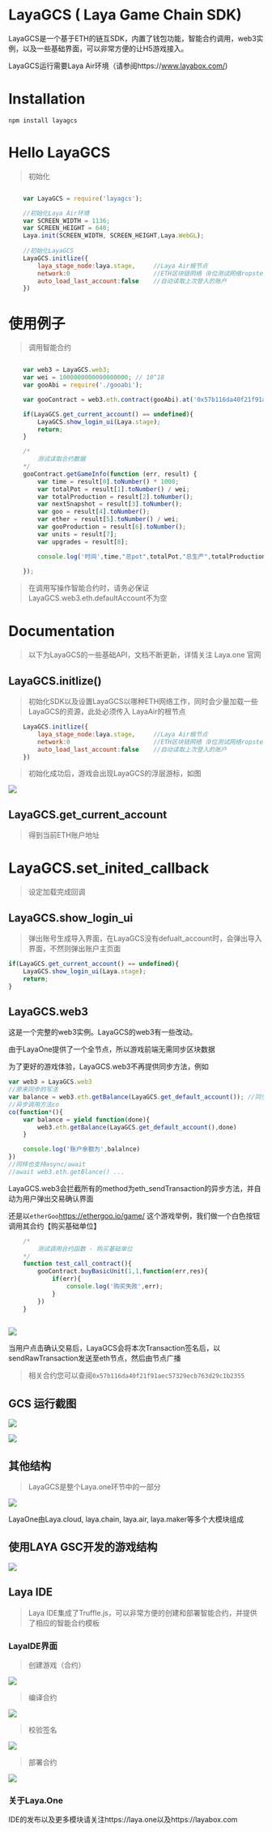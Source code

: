 # LayaGCS ( Laya Game Chain SDK)

LayaGCS是一个基于ETH的链互SDK，内置了钱包功能，智能合约调用，web3实例，以及一些基础界面，可以非常方便的让H5游戏接入。

LayaGCS运行需要Laya Air环境（请参阅https://www.layabox.com/)


# Installation

``npm install layagcs``


# Hello LayaGCS

> 初始化

```javascript

    var LayaGCS = require('layagcs');

    //初始化Laya Air环境
    var SCREEN_WIDTH = 1136;
	var SCREEN_HEIGHT = 640;
    Laya.init(SCREEN_WIDTH, SCREEN_HEIGHT,Laya.WebGL);
     
    //初始化LayaGCS
    LayaGCS.initlize({
        laya_stage_node:laya.stage,     //Laya Air根节点
        network:0                       //ETH区块链网络（0位测试网络ropstenTestNet , 1为正式网络MainNet)
        auto_load_last_account:false    //自动读取上次登入的账户
    })


```

# 使用例子

> 调用智能合约

```javascript

    var web3 = LayaGCS.web3;
	var wei = 1000000000000000000; // 10^18
	var gooAbi = require('./gooabi');

	var gooContract = web3.eth.contract(gooAbi).at('0x57b116da40f21f91aec57329ecb763d29c1b2355');

	if(LayaGCS.get_current_account() == undefined){
		LayaGCS.show_login_ui(Laya.stage);
		return;
	}

	/*
		测试读取合约数据
	*/	
	gooContract.getGameInfo(function (err, result) {
		var time = result[0].toNumber() * 1000;
		var totalPot = result[1].toNumber() / wei;
		var totalProduction = result[2].toNumber();
		var nextSnapshot = result[3].toNumber();
		var goo = result[4].toNumber();
		var ether = result[5].toNumber() / wei;
		var gooProduction = result[6].toNumber();
		var units = result[7];
		var upgrades = result[8];

		console.log('时间',time,"总pot",totalPot,"总生产",totalProduction,'下次快照',nextSnapshot,'Goo',goo,'Ether',ether.toFixed(8),'gooProduction',gooProduction)
		
	});


```

> 在调用写操作智能合约时，请务必保证LayaGCS.web3.eth.defaultAccount不为空





# Documentation

> 以下为LayaGCS的一些基础API，文档不断更新，详情关注 Laya.one 官网

## LayaGCS.initlize()

> 初始化SDK以及设置LayaGCS以哪种ETH网络工作，同时会少量加载一些LayaGCS的资源，此处必须传入 LayaAir的根节点

```javascript
    LayaGCS.initlize({
        laya_stage_node:laya.stage,     //Laya Air根节点
        network:0                       //ETH区块链网络（0位测试网络ropstenTestNet , 1为正式网络MainNet)
        auto_load_last_account:false    //自动读取上次登入的账户
    })
```

>初始化成功后，游戏会出现LayaGCS的浮层游标，如图

![](http://palu6iv0v.bkt.clouddn.com/laya_icon_play.gif)


## LayaGCS.get_current_account

> 得到当前ETH账户地址


# LayaGCS.set_inited_callback
> 设定加载完成回调

## LayaGCS.show_login_ui

> 弹出账号生成导入界面，在LayaGCS没有defualt_account时，会弹出导入界面，不然则弹出账户主页面

```javascript
if(LayaGCS.get_current_account() == undefined){
    LayaGCS.show_login_ui(Laya.stage);
    return;
}
```

## LayaGCS.web3

这是一个完整的web3实例。LayaGCS的web3有一些改动。

由于LayaOne提供了一个全节点，所以游戏前端无需同步区块数据

为了更好的游戏体验，LayaGCS.web3不再提供同步方法，例如

```javascript
var web3 = LayaGCS.web3
//原来同步的写法
var balance = web3.eth.getBalance(LayaGCS.get_default_account()); //同步的写法，LayaGCS不再支持
//异步调用方法co
co(function*(){
    var balance = yield function(done){
        web3.eth.getBalance(LayaGCS.get_default_account(),done)
    }

    console.log('账户余额为',balalnce)
})
//同样也支持async/await
//await web3.eth.getBlance() ...
```

LayaGCS.web3会拦截所有的method为eth_sendTransaction的异步方法，并自动为用户弹出交易确认界面



还是以``etherGoo``https://ethergoo.io/game/ 这个游戏举例，我们做一个白色按钮调用其合约【购买基础单位】

```javascript
    /*
		测试调用合约函数 - 购买基础单位
    */
    function test_call_contract(){
        gooContract.buyBasicUnit(1,1,function(err,res){
            if(err){
                console.log('购买失败',err);
            }
	    })
    }
	
```

![](http://palu6iv0v.bkt.clouddn.com/call_contract.gif)

当用户点击确认交易后，LayaGCS会将本次Transaction签名后，以sendRawTransaction发送至eth节点，然后由节点广播

> 相关合约您可以查阅``0x57b116da40f21f91aec57329ecb763d29c1b2355``



## GCS 运行截图

![](http://palu6iv0v.bkt.clouddn.com/UC20180620_140540.png)


![](http://palu6iv0v.bkt.clouddn.com/UC20180620_140626.png)


## 其他结构

> LayaGCS是整个Laya.one环节中的一部分

![](http://palu6iv0v.bkt.clouddn.com/UC20180620_125405.png)

LayaOne由Laya.cloud, laya.chain, laya.air, laya.maker等多个大模块组成


## 使用LAYA GSC开发的游戏结构

![](http://palu6iv0v.bkt.clouddn.com/UC20180620_125434.gif)



## Laya IDE

> Laya IDE集成了Truffle.js，可以非常方便的创建和部署智能合约，并提供了相应的智能合约模板

   
### LayaIDE界面

> 创建游戏（合约）

![](https://simg1.zhubaijia.com/UC20180604_154816.png)


> 编译合约

![](https://simg1.zhubaijia.com/UC20180604_160453.png)


> 校验签名

![](https://simg1.zhubaijia.com/UC20180604_160418.png)


> 部署合约

![](https://simg1.zhubaijia.com/UC20180604_161430.png)


### 关于Laya.One

IDE的发布以及更多模块请关注https://laya.one以及https://layabox.com
    
    




